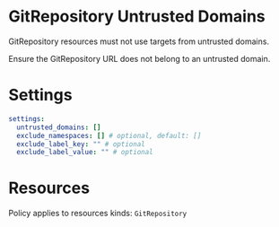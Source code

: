 # GitRepository Untrusted Domains

GitRepository resources must not use targets from untrusted domains.

Ensure the GitRepository URL does not belong to an untrusted domain.

# Settings

```yaml
settings:
  untrusted_domains: []
  exclude_namespaces: [] # optional, default: []
  exclude_label_key: "" # optional
  exclude_label_value: "" # optional
```

# Resources

Policy applies to resources kinds:
`GitRepository`
